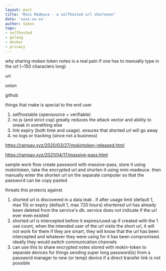 ```yaml
---
layout: post
title: 'Mini Madeuce - a selfhosted url shortener'
date: 'xxxx-xx-xx'
author: Simon
tags:
- selfhosted
- golang
- docker
- privacy
---
```


why
sharing moken token notes is a real pain if one has to manually type in the url (~150 characters long)


url

onion

github

things that make is special to the end user
1. selfhostable (opensource + verifiable)
2. no js (and strict csp) greatly reduces the attack vector and ability to sneak in something else
3. link expiry (both time and usage). ensures that shorted url will go away
4. no logs or tracking (since not a business)


https://ramsay.xyz/2020/03/27/mokintoken-released.html

https://ramsay.xyz/2021/04/17/massive-pass.html


sample work flow
 create password with massive-pass, store it using mokintoken, take the encrypted url and shorten it using mini-madeuce. then manually enter the shorten url on the separate computer so that the password can be copy pasted

threats this protects against
1. shorted url is discovered in a data leak .
if after usage limit (default 1, max 10) or expiry (default 1, max 720 hours)
shortened url has already been deleted from the service's db. service does not indicate if the url ever even existed
2. shorted url is intercepted before it expires/used up
if created with the 1 use count, when the intended user of the url visits the short url, it will not work for them
if they are smart, they will know that the url has been intercepted and whatever they were using for it has been compromised. ideally they would switch communication channels
3. can use this to share encrypted notes stored with mokin-token to separate devices for things sending super long password(s) from a password manager to new (or temp) device if a direct transfer link is not possible